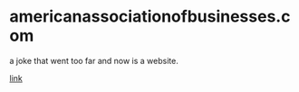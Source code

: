 # americanassociationofbusinesses.com
a joke that went too far and now is a website.

[link](americanassociationofbusinesses.com)
